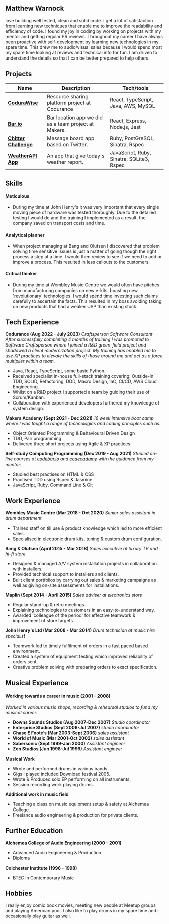 ## Matthew Warnock

love building well tested, clean and solid code. I get a lot of satisfaction from learning new techniques that enable me to improve the readability and efficiency of code. I found my joy in coding by working on projects with my mentor and getting regular PR reviews. Throughout my career I have always been proactive with self-development by learning new technologies in my spare time. This drew me to audio/visual sales because I would spend most my spare time looking at reviews and technical info for fun. I am driven to understand the details so that I can be better prepared to help others.


## Projects

| Name                         | Description       | Tech/tools        |
| ---------------------------- | ----------------- | ----------------- |
| **[CoduraWise](https://github.com/Matt-Warnock/CoduraWise)** | Resource sharing platform project at Codurance | React, TypeScript, Java, AWS, MySQL |
| **[Bar.io](https://github.com/Matt-Warnock/barrio-backend)** | Bar location app we did as a team project at Makers. | React, Express, Node.js, Jest |
| **[Chitter Challenge](https://chitter-challenge-matt.herokuapp.com/chitter)** | Message board app based on Twitter. | Ruby, PostGreSQL, Sinatra, Rspec |
| **[WeatherAPI App](https://github.com/Matt-Warnock/weatherAPI_app)** | An app that give today's weather report. | JavaScript, Ruby, Sinatra, SQLite3, Rspec |



## Skills

#### Meticulous

- During my time at John Henry's it was very important that every single moving piece of hardware was tested thoroughly. Due to the detailed testing I would do and the training I implemented as a result, the company saved on transport costs and time.

#### Analytical planner

- When project managing at Bang and Olufsen I discovered that problem solving time sensitive issues is just a matter of going though the right process a step at a time. I would then review to see if we need to add or improve a process. This resulted in less callouts to the customers.

#### Critical thinker

- During my time at Wembley Music Centre we would often have pitches from manufacturing companies on new e-kits, boasting new 'revolutionary' technologies.
I would spend time investing such claims carefully to ascertain the facts. This resulted in my boss avoiding taking on new products that had a weaker USP than existing stock.

## Tech Experience

**Codurance (Aug 2022 - July 2023)**
_Craftsperson Software Consultant_\
_After successfully completing 4 months of training I was promoted to Software Craftsperson where I joined a R&D green-field project and shadowed a client modernization project. My training has enabled me to use XP practices to elevate the skills of those around me and act as a force multiplier within a team._

- Java, React, TypeScript, some basic Python.
- Received specialist in-house full-stack training covering: Outside-in TDD, SOLID,
Refactoring, DDD, Macro Design, IaC, CI/CD, AWS Cloud Engineering.
- Whilst on a R&D project I supported a team by guiding their use of Scrum/Kanban.
- Collaboration with experienced developers furthered my knowledge of system design.

**Makers Academy (Sept 2021 - Dec 2021)**
_16 week intensive boot camp where I was taught a range of technologies and coding principles such as:_

- Object Oriented Programming & Behavioural Driven Design
- TDD, Pair programming
- Delivered three short projects using Agile & XP practices

**Self-study Computing Programming (Dec 2019 - Aug 2021)**
_Studied on-line courses at [codebar.io](http://tutorials.codebar.io/) and [codecadamy](https://www.codecademy.com/profiles/drflamerock) with the guidance from my mentor:_

- Studied best practises on HTML & CSS
- Practised TDD using Rspec & Jasmine
- JavaScript, Ruby, Command Line & Git

## Work Experience

**Wembley Music Centre (Mar 2018 - Oct 2020)**
_Senior sales assistant in drum department_

- Trained staff on till use & product knowledge which led to more efficient sales.
- Specialised in electronic drum kits, tuning & custom drum configuration.

**Bang & Olufsen (April 2015 - Mar 2018)**
_Sales executive at luxury TV and hi-fi store_

- Designed & managed A/V system installation projects in collaboration with installers.
- Provided technical support to installers and clients.
- Built client portfolios by carrying out sales & marketing campaigns as well as giving on-site assessments for installations.

**Maplin (Sept 2014 - April 2015)**
_Sales adviser at electronics store_

- Regular stand-up & retro meetings.
- Explaining technologies to customers in an easy-to-understand way.
- Awarded 'colleague of the period' for effective teamwork & improvement of store targets.

**John Henry's Ltd (Mar 2008 - Mar 2014)**
_Drum technician at music hire specialist_

- Teamwork led to timely fulfilment of orders in a fast paced based environment.
- Created a system of equipment testing which improved reliability of orders sent.
- Creative problem solving with preparing orders to exact specification.

## Musical Experience
#### Working towards a career in music (2001 – 2008)
_Worked in various music shops, recording & rehearsal studios to fund my musical career:_

- **Downs Sounds Studios (Aug 2007-Dec 2007)**
_Studio coordinator_
- **Enterprise Studios (Sept 2006-Jul 2007)**
_studio coordinator_
- **Chase E Foote’s (Mar 2003-Sept 2006)**
_sales assistant_
- **World of Music (Mar 2001-Oct 2002)**
_sales assistant_
- **Sabersonic (Sept 1999-Jan 2000)**
_Assistant engineer_
- **Zen Studios (Jun 1998-Jul 1999)**
_Assistant engineer_

**Musical Work**
- Wrote and performed drums in various bands.
- Gigs I played included Download festival 2005.
- Wrote & Produced solo EP performing on all instruments.
- Session recording work playing drums.

**Additional work in music field**

- Teaching a class on music equipment setup & safety at Alchemea College.
- Freelance audio engineering & production for private clients.

## Further Education

**Alchemea College of Audio Engineering (2000 – 2001)**

- Advanced Audio Engineering & Production
- Diploma

**Colchester Institute (1996 - 1998)**

- BTEC in Contemporary Music

## Hobbies

I really enjoy comic book movies, meeting new people at Meetup groups and playing American pool. I also like to play drums in my spare time and I occasionally play guitar as well.